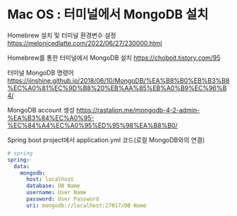 # Mac OS : 터미널에서 MongoDB 설치

Homebrew 설치 및 터미널 환경변수 설정
https://melonicedlatte.com/2022/06/27/230000.html

Homebrew를 통한 터미널에서 MongoDB 설치
https://choboit.tistory.com/95

터미널 MongoDB 명령어
https://jinshine.github.io/2018/06/10/MongoDB/%EA%B8%B0%EB%B3%B8%EC%A0%81%EC%9D%B8%20%EB%AA%85%EB%A0%B9%EC%96%B4/

MongoDB account 생성
https://rastalion.me/mongodb-4-2-admin-%EA%B3%84%EC%A0%95-%EC%84%A4%EC%A0%95%ED%95%98%EA%B8%B0/

Spring boot project에서 application.yml 코드(로컬 MongoDB와의 연결)
```yml
# spring
spring:
  data:
    mongodb:
      host: localhost
      database: DB Name
      username: User Name
      password: User Password
      uri: mongodb://localhost:27017/DB Name
```
